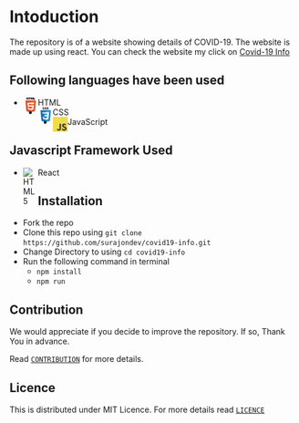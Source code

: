 # Intoduction

The repository is of a website showing details of COVID-19. The website is made up using react. You  can check the website my click on [Covid-19 Info](https://surajondev.github.io/covid19-info/)

## Following languages have been used
- <img align="left" alt="HTML5" width="26px" src="https://raw.githubusercontent.com/github/explore/80688e429a7d4ef2fca1e82350fe8e3517d3494d/topics/html/html.png" /> HTML
- <img align="left" alt="CSS3" width="26px" src="https://raw.githubusercontent.com/github/explore/80688e429a7d4ef2fca1e82350fe8e3517d3494d/topics/css/css.png" /> CSS
- <img align="left" alt="JavaScript" width="26px" src="https://raw.githubusercontent.com/github/explore/80688e429a7d4ef2fca1e82350fe8e3517d3494d/topics/javascript/javascript.png" /> JavaScript

## Javascript Framework Used
- <img align="left" alt="HTML5" width="26px" src="https://www.iconfinder.com/data/icons/logos-3/600/React.js_logo-512.png" /> React


## Installation 
- Fork the repo
- Clone this repo using `git clone https://github.com/surajondev/covid19-info.git`
- Change Directory to using `cd covid19-info`
- Run the following command in terminal
  - `npm install`
  - `npm run`

## Contribution
We would appreciate if you decide to improve the repository.
If so, Thank You in advance.

Read [`CONTRIBUTION`](https://github.com/surajondev/covid19-info/blob/master/CONTRIBUTION.md) for more details.

## Licence
This is distributed under MIT Licence. For more details read [`LICENCE`](https://github.com/surajondev/covid19-info/blob/master/LICENSE)
